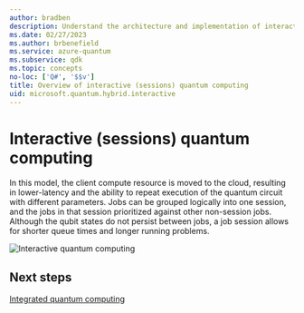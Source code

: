 ```yaml
---
author: bradben
description: Understand the architecture and implementation of interactive (sessions) quantum computing.
ms.date: 02/27/2023
ms.author: brbenefield
ms.service: azure-quantum
ms.subservice: qdk
ms.topic: concepts
no-loc: ['Q#', '$$v']
title: Overview of interactive (sessions) quantum computing
uid: microsoft.quantum.hybrid.interactive
---
```


# Interactive (sessions) quantum computing

In this model, the client compute resource is moved to the cloud, resulting in lower-latency and the ability to repeat execution of the quantum circuit with different parameters. Jobs can be grouped logically into one session, and the jobs in that session prioritized against other non-session jobs.  Although the qubit states do not persist between jobs, a job session allows for shorter queue times and longer running problems.

![Interactive quantum computing](~/media/hybrid/interactive.png)

## Next steps

[Integrated quantum computing](xref:microsoft.quantum.hybrid.integrated)